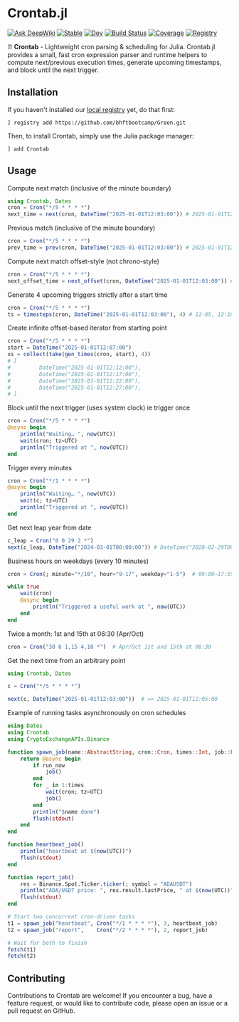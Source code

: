 # Crontab.jl

[![Ask DeepWiki](https://deepwiki.com/badge.svg)](https://deepwiki.com/bhftbootcamp/Crontab.jl)
[![Stable](https://img.shields.io/badge/docs-stable-blue.svg)](https://bhftbootcamp.github.io/Crontab.jl/stable/)
[![Dev](https://img.shields.io/badge/docs-dev-blue.svg)](https://bhftbootcamp.github.io/Crontab.jl/dev/)
[![Build Status](https://github.com/bhftbootcamp/Crontab.jl/actions/workflows/Coverage.yml/badge.svg?branch=master)](https://github.com/bhftbootcamp/Crontab.jl/actions/workflows/Coverage.yml?query=branch%3Amaster)
[![Coverage](https://codecov.io/gh/bhftbootcamp/Crontab.jl/branch/master/graph/badge.svg)](https://codecov.io/gh/bhftbootcamp/Crontab.jl)
[![Registry](https://img.shields.io/badge/registry-Green-green)](https://github.com/bhftbootcamp/Green)

⏰ **Crontab** - Lightweight cron parsing & scheduling for Julia. Crontab.jl provides a small, fast cron expression parser and runtime helpers to compute next/previous execution times, generate upcoming timestamps, and block until the next trigger.

## Installation

If you haven't installed our [local registry](https://github.com/bhftbootcamp/Green) yet, do that first:
```
] registry add https://github.com/bhftbootcamp/Green.git
```

Then, to install Crontab, simply use the Julia package manager:
```
] add Crontab
```

## Usage

Compute next match (inclusive of the minute boundary)
```julia
using Crontab, Dates
cron = Cron("*/5 * * * *")
next_time = next(cron, DateTime("2025-01-01T12:03:00")) # 2025-01-01T12:05:00
```

Previous match (inclusive of the minute boundary)
```julia
cron = Cron("*/5 * * * *")
prev_time = prev(cron, DateTime("2025-01-01T12:03:00")) # 2025-01-01T12:00:00
```

Compute next match offset-style (not chrono-style)
```julia
cron = Cron("*/5 * * * *")
next_offset_time = next_offset(cron, DateTime("2025-01-01T12:03:00")) # 2025-01-01T12:08:00
```

Generate 4 upcoming triggers strictly after a start time
```julia
cron = Cron("*/5 * * * *")
ts = timesteps(cron, DateTime("2025-01-01T12:03:00"), 4) # 12:05, 12:10, 12:15, 12:20
```

Create infinite offset-based iterator from starting point
```julia
cron = Cron("*/5 * * * *")
start = DateTime("2025-01-01T12:07:00")
xs = collect(take(gen_times(cron, start), 4))
# [
#         DateTime("2025-01-01T12:12:00"),
#         DateTime("2025-01-01T12:17:00"),
#         DateTime("2025-01-01T12:22:00"),
#         DateTime("2025-01-01T12:27:00"),
# ]
```

Block until the next trigger (uses system clock) ie trigger once
```julia
cron = Cron("*/5 * * * *")
@async begin
    println("Waiting… ", now(UTC))
    wait(cron; tz=UTC)
    println("Triggered at ", now(UTC))
end
```

Trigger every minutes
```julia
cron = Cron("*/1 * * * *")
@async begin
    println("Waiting… ", now(UTC))
    wait(c; tz=UTC)
    println("Triggered at ", now(UTC))
end
```

Get next leap year from date
```julia
c_leap = Cron("0 0 29 2 *")
next(c_leap, DateTime("2024-03-01T00:00:00")) # DateTime("2028-02-29T00:00:00")
```

Business hours on weekdays (every 10 minutes)
```julia
cron = Cron(; minute="*/10", hour="9-17", weekday="1-5")  # 09:00–17:59, Mon–Fri

while true
    wait(cron)
    @async begin
        println("Triggered a useful work at ", now(UTC))
    end
end
```

Twice a month: 1st and 15th at 06:30 (Apr/Oct)
```julia
cron = Cron("30 6 1,15 4,10 *")  # Apr/Oct 1st and 15th at 06:30
```

Get the next time from an arbitrary point
```julia
using Crontab, Dates

c = Cron("*/5 * * * *")

next(c, DateTime("2025-01-01T12:03:00"))  # => 2025-01-01T12:05:00
```

Example of running tasks asynchronously on cron schedules
```julia
using Dates
using Crontab
using CryptoExchangeAPIs.Binance

function spawn_job(name::AbstractString, cron::Cron, times::Int, job::Function; run_now::Bool=true)
    return @async begin
        if run_now
            job()
        end
        for _ in 1:times
            wait(cron; tz=UTC)
            job()
        end
        println("$name done")
        flush(stdout)
    end
end

function heartbeat_job()
    println("heartbeat at $(now(UTC))")
    flush(stdout)
end

function report_job()
    res = Binance.Spot.Ticker.ticker(; symbol = "ADAUSDT")
    println("ADA/USDT price: ", res.result.lastPrice, " at $(now(UTC))")
    flush(stdout)
end

# Start two concurrent cron-driven tasks
t1 = spawn_job("heartbeat", Cron("*/1 * * * *"), 3, heartbeat_job)
t2 = spawn_job("report",    Cron("*/2 * * * *"), 2, report_job)

# Wait for both to finish
fetch(t1)
fetch(t2)
```

## Contributing

Contributions to Crontab are welcome! If you encounter a bug, have a feature request, or would like to contribute code, please open an issue or a pull request on GitHub.
